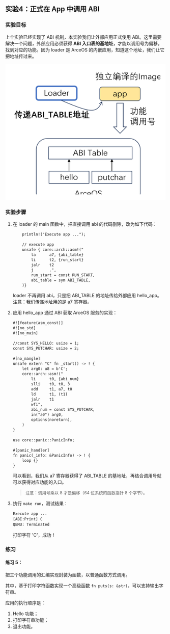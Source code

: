 ## 实验4：正式在 App 中调用 ABI



### 实验目标

上个实验已经实现了 ABI 机制，本实验我们让外部应用正式使用 ABI。这里需要解决一个问题，外部应用必须获得 **ABI 入口表的基地址**，才能以调用号为偏移，找到对应的功能。因为 loader 是 ArceOS 的内嵌应用，知道这个地址，我们让它把地址传过来。

<div style="text-align:center">
   <img src=".\img\p4.svg" alt="p4" style="zoom:100%"/>
</div>



### 实验步骤

1. 在 loader 的 main 函数中，把直接调用 abi 的代码删除，改为如下代码：

   ```rust,ignore
       println!("Execute app ...");
   
       // execute app
       unsafe { core::arch::asm!("
           la      a7, {abi_table}
           li      t2, {run_start}
           jalr    t2
           j       .",
           run_start = const RUN_START,
           abi_table = sym ABI_TABLE,
       )}
   ```
   
   loader 不再调用 abi，只是把 ABI_TABLE 的地址传给外部应用 hello_app。注意：我们传递地址用的是 a7 寄存器。
   
2. 应用 hello_app 通过 ABI 获取 ArceOS 服务的实现：

   ```rust,ignore
   #![feature(asm_const)]
   #![no_std]
   #![no_main]
   
   //const SYS_HELLO: usize = 1;
   const SYS_PUTCHAR: usize = 2;
   
   #[no_mangle]
   unsafe extern "C" fn _start() -> ! {
       let arg0: u8 = b'C';
       core::arch::asm!("
           li      t0, {abi_num}
           slli    t0, t0, 3
           add     t1, a7, t0
           ld      t1, (t1)
           jalr    t1
           wfi",
           abi_num = const SYS_PUTCHAR,
           in("a0") arg0,
           options(noreturn),
       )
   }
   
   use core::panic::PanicInfo;
   
   #[panic_handler]
   fn panic(_info: &PanicInfo) -> ! {
       loop {}
   }
   ```

   可以看到，我们从 a7 寄存器获得了 ABI_TABLE 的基地址，再结合调用号就可以获得对应功能的入口。

   > <font size=2>   注意：调用号乘以 8 才是偏移（64 位系统的函数指针 8 个字节）。</font>

3. 执行 `make run`，测试结果：

   ```bash
   Execute app ...
   [ABI:Print] C
   QEMU: Terminated
   ```

   打印字符 'C'，成功！

   

### 练习

#### 练习 5：

把三个功能调用的汇编实现封装为函数，以普通函数方式调用。

其中，基于打印字符函数实现一个高级函数 `fn puts(s: &str)`，可以支持输出字符串。

应用的执行顺序是：

1. Hello 功能；
2. 打印字符串功能；
3. 退出功能。
